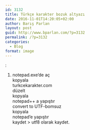 ```yaml
---
id: 3132
title: Türkçe karakter bozuk altyazı
date: 2016-11-01T14:20:05+02:00
author: Barış Parlan
layout: post
guid: http://www.bparlan.com/?p=3132
permalink: /?p=3132
categories:
  - Blog
format: image
---
```

<div class="ttr_start">
</div>

:  
1. notepad.exe&#8217;de aç  
kopyala  
turkcekarakter.com  
düzelt  
kopyala  
notepad++ a yapıştır  
convert to UTF-bomsuz  
kopyala  
notepad&#8217;e yapıştır  
kaydet > utf8 olarak kaydet.

<div class="ttr_end">
</div>